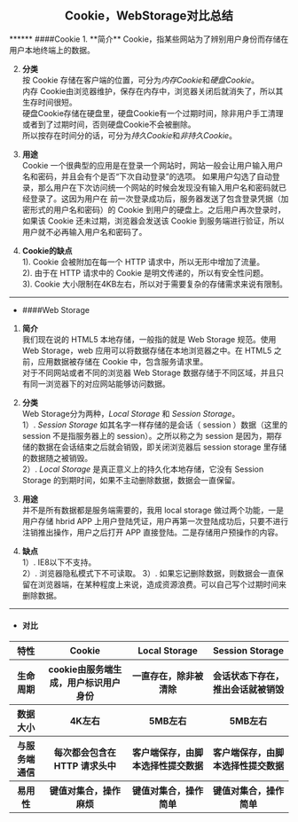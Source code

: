 <center><h2>Cookie，WebStorage对比总结</h2></center>
******
####Cookie  
1. **简介**  
Cookie，指某些网站为了辨别用户身份而存储在用户本地终端上的数据。  

2. **分类**  
按 Cookie 存储在客户端的位置，可分为*内存Cookie*和*硬盘Cookie*。  
内存 Cookie由浏览器维护，保存在内存中，浏览器关闭后就消失了，所以其生存时间很短。  
硬盘Cookie存储在硬盘里，硬盘Cookie有一个过期时间，除非用户手工清理或者到了过期时间，否则硬盘Cookie不会被删除。  
所以按存在时间分的话，可分为*持久Cookie*和*非持久Cookie*。  
  
3. **用途**  
Cookie 一个很典型的应用是在登录一个网站时，网站一般会让用户输入用户名和密码，并且会有个是否“下次自动登录”的选项。
如果用户勾选了自动登录，那么用户在下次访问统一个网站的时候会发现没有输入用户名和密码就已经登录了。这因为用户在
前一次登录成功后，服务器发送了包含登录凭据（加密形式的用户名和密码）的 Cookie 到用户的硬盘上。之后用户再次登录时，
如果该 Cookie 还未过期，浏览器会发送该 Cookie 到服务端进行验证，所以用户就不必再输入用户名和密码了。  
  
4. **Cookie的缺点**  
1). Cookie 会被附加在每一个 HTTP 请求中，所以无形中增加了流量。  
2). 由于在 HTTP 请求中的 Cookie 是明文传递的，所以有安全性问题。  
3). Cookie 大小限制在4KB左右，所以对于需要复杂的存储需求来说有限制。  


******
* ####Web Storage  

1. **简介**  
我们现在说的 HTML5 本地存储，一般指的就是 Web Storage 规范。使用 Web Storage，web 应用可以将数据存储在本地浏览器之中。在 HTML5 之前，应用数据被存储在 Cookie 中，包含服务请求里。  
对于不同网站或者不同的浏览器 Web Storage 数据存储于不同区域，并且只有同一浏览器下的对应网站能够访问数据。
  
2. **分类**  
Web Storage分为两种，*Local Storage* 和 *Session Storage*。  
 1）. *Session Storage* 如其名字一样存储的是会话（ session ）数据（这里的 session 不是指服务器上的 session）。之所以称之为 session 是因为，期存储的数据在会话结束之后就会销毁，即关闭浏览器后 session storage 里存储的数据随之被销毁。  
 2）. *Local Storage* 是真正意义上的持久化本地存储，它没有 Session Storage 的到期时间，如果不主动删除数据，数据会一直保留。  
3. **用途**  
并不是所有数据都是服务端需要的，我用 local storage 做过两个功能，一是用户存储 hbrid APP 上用户登陆凭证，用户再第一次登陆成功后，只要不进行注销推出操作，用户之后打开 APP 直接登陆。二是存储用户预操作的内容。
4. **缺点**  
 1）. IE8以下不支持。  
 2）. 浏览器隐私模式下不可读取。
 3）. 如果忘记删除数据，则数据会一直保留在浏览器端，在某种程度上来说，造成资源浪费。可以自己写个过期时间来删除数据。

******  
* <h4>对比</h4>  
<table>
<tr>
<th>特性</th>
<th>Cookie</th>
<th>Local Storage</th>
<th>Session Storage</th>
</tr>
<tr>
<th>生命周期</th>
<th>cookie由服务端生成，用户标识用户身份</th>
<th>一直存在，除非被清除</th>
<th>会话状态下存在，推出会话就被销毁</th>
</tr>
<tr>
<th>数据大小</th>
<th>4K左右</th>
<th>5MB左右</th>
<th>5MB左右</th>
</tr>
<tr>
<th>与服务端通信</th>
<th>每次都会包含在 HTTP 请求头中</th>
<th>客户端保存，由脚本选择性提交数据</th>
<th>客户端保存，由脚本选择性提交数据</th>
</tr>
<tr>
<th>易用性</th>
<th>键值对集合，操作麻烦</th>
<th>键值对集合，操作简单</th>
<th>键值对集合，操作简单</th>
</tr>
</table>
